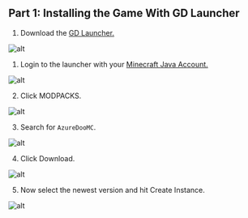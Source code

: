 Part 1: Installing the Game With GD Launcher
---
1. Download the [GD Launcher.](https://gdevs.io/)

![alt](https://i.imgur.com/We0Lrg3.png)

1. Login to the launcher with your [Minecraft Java Account.](https://www.minecraft.net/en-us/)

![alt](https://i.imgur.com/5A7JAke.png)

2. Click MODPACKS.

![alt](https://i.imgur.com/uYHLtDV.png)

3. Search for `AzureDooMC`.

![alt](https://i.imgur.com/E3BRHoV.png)

4. Click Download. 

![alt](https://i.imgur.com/27ZrJSG.png)

5. Now select the newest version and hit Create Instance.

![alt](https://i.imgur.com/leucqss.png)